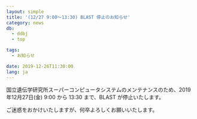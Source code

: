 ```yaml
---
layout: simple
title: '(12/27 9:00～13:30) BLAST 停止のお知らせ'
category: news
db:
  - ddbj
  - top

tags:
  - お知らせ

date: 2019-12-26T11:30:00
lang: ja
---
```


<p>国立遺伝学研究所スーパーコンピュータシステムのメンテナンスのため、2019年12月27日(金) 9:00 から 13:30 まで、BLAST が停止いたします。</p>

<p>ご迷惑をおかけいたしますが、何卒よろしくお願いいたします。</p>
